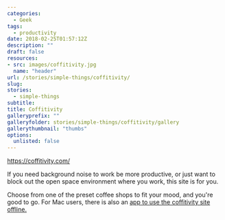 ```yaml
---
categories: 
  - Geek
tags:
  - productivity
date: 2018-02-25T01:57:12Z
description: ""
draft: false
resources: 
- src: images/coffitivity.jpg
  name: "header"
url: /stories/simple-things/coffitivity/
slug:
stories: 
  - simple-things
subtitle: 
title: Coffitivity
galleryprefix: ""
galleryfolder: stories/simple-things/coffitivity/gallery
gallerythumbnail: "thumbs"
options:
  unlisted: false
---
```


https://coffitivity.com/

If you need background noise to work be more productive, or just want to block out the open space environment where you work, this site is for you.

Choose from one of the preset coffee shops to fit your mood, and you're good to go. For Mac users, there is also an [app to use the coffitivity site offline.](http://siwalik.in/coffitivityOffline/)
<!--more-->